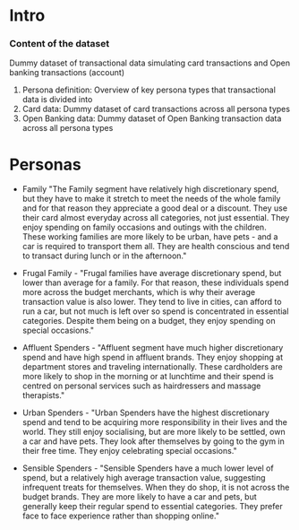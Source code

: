 
# Intro

### Content of the dataset
Dummy dataset of transactional data simulating card transactions and Open banking transactions (account)

 1. Persona definition: Overview of key persona types that transactional data is divided into
 2. Card data: Dummy dataset of card transactions across all persona types
 3. Open Banking data: Dummy dataset of Open Banking transaction data across all persona types

# Personas
- Family "The Family segment have relatively high discretionary spend, but they have to make it stretch to meet the needs of the whole family and for that reason they appreciate a good deal or a discount. They use their card almost everyday across all categories, not just essential. They enjoy spending on family occasions and outings with the children. These working families are more likely to be urban, have pets - and a car is required to transport them all. They are health conscious and tend to transact during lunch or in the afternoon."

- Frugal Family - "Frugal families have average discretionary spend, but lower than average for a family. For that reason, these individuals spend more across the budget merchants, which is why their average transaction value is also lower. They tend to live in cities, can afford to run a car, but not much is left over so spend is concentrated in essential categories. Despite them being on a budget, they enjoy spending on special occasions."

- Affluent Spenders - "Affluent segment have much higher discretionary spend and have high spend in affluent brands. They enjoy shopping at department stores and traveling internationally. These cardholders are more likely to shop in the morning or at lunchtime and their spend is centred on personal services such as hairdressers and massage therapists."

- Urban Spenders - "Urban Spenders have the highest discretionary spend and tend to be acquiring more responsibility in their lives and the world. They still enjoy socialising, but are more likely to be settled, own a car and have pets. They look after themselves by going to the gym in their free time. They enjoy celebrating special occasions."

- Sensible Spenders - "Sensible Spenders have a much lower level of spend, but a relatively high average transaction value, suggesting infrequent treats for themselves. When they do shop, it is not across the budget brands. They are more likely to have a car and pets, but generally keep their regular spend to essential categories. They prefer face to face experience rather than shopping online."

